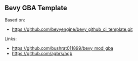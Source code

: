 Bevy GBA Template
-----------------


Based on:
 - https://github.com/bevyengine/bevy_github_ci_template.git

Links: 
 - https://github.com/bushrat011899/bevy_mod_gba
 - https://github.com/agbrs/agb
